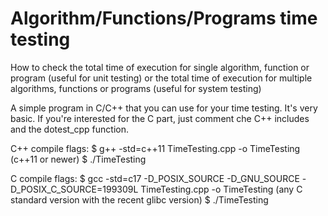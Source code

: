 # Algorithm/Functions/Programs time testing
How to check the total time of execution for single algorithm, function or program (useful for unit testing)
or the total time of execution for multiple algorithms, functions or programs (useful for system testing)

A simple program in C/C++ that you can use for your time testing. It's very basic.
If you're interested for the C part, just comment che C++ includes and the dotest_cpp function.

C++ compile flags:
$ g++ -std=c++11 TimeTesting.cpp -o TimeTesting 
(c++11 or newer)
$ ./TimeTesting

C compile flags:
$ gcc -std=c17 -D_POSIX_SOURCE -D_GNU_SOURCE -D_POSIX_C_SOURCE=199309L TimeTesting.cpp -o TimeTesting
(any C standard version with the recent glibc version)
$ ./TimeTesting
